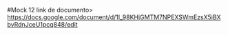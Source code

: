 #Mock 12 
link de documento> https://docs.google.com/document/d/1I_98KHjGMTM7NPEXSWmEzsX5iBXbvRdnJceU1pcq848/edit
